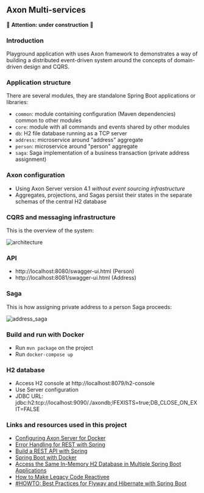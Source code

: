 Axon Multi-services
---

:construction: **Attention: under construction** :construction:

### Introduction

Playground application with uses Axon framework to demonstrates a way of building a distributed event-driven 
system around the concepts of domain-driven design and CQRS. 

### Application structure

There are several modules, they are standalone Spring Boot applications or libraries:

- `common`: module containing configuration (Maven dependencies) common to other modules
- `core`: module with all commands and events shared by other modules
- `db`: H2 file database running as a TCP server
- `address`: microservice around "address" aggregate
- `person`: microservice around "person" aggregate
- `saga`: Saga implementation of a business transaction (private address assignment)

### Axon configuration

- Using Axon Server version 4.1 _without event sourcing infrastructure_
- Aggregates, projections, and Sagas persist their states in the separate schemas of the central H2 database

### CQRS and messaging infrastructure

This is the overview of the system:

![architecture](https://github.com/gushakov/axon-multi/blob/master/cqrs.png)

### API

- http://localhost:8080/swagger-ui.html (Person)
- http://localhost:8081/swagger-ui.html (Address)

### Saga

This is how assigning private address to a person Saga proceeds:

![address_saga](https://github.com/gushakov/axon-multi/blob/master/address_saga.png)

### Build and run with Docker

- Run `mvn package` on the project
- Run `docker-compose up`

### H2 database

- Access H2 console at http://localhost:8079/h2-console
- Use Server configuration
- JDBC URL: jdbc:h2:tcp://localhost:9090/./axondb;IFEXISTS=true;DB_CLOSE_ON_EXIT=FALSE

### Links and resources used in this project

- [Configuring Axon Server for Docker](https://hub.docker.com/r/axoniq/axonserver/#configuring-axon-server)
- [Error Handling for REST with Spring](https://www.baeldung.com/exception-handling-for-rest-with-spring)
- [Build a REST API with Spring](http://www.canchito-dev.com/public/blog/2017/04/22/build-a-rest-api-with-spring/)
- [Spring Boot with Docker](https://spring.io/guides/gs/spring-boot-docker/)
- [Access the Same In-Memory H2 Database in Multiple Spring Boot Applications](https://www.baeldung.com/spring-boot-access-h2-database-multiple-apps)
- [How to Make Legacy Code Reactivee](https://itnext.io/how-to-make-legacy-code-reactive-2debcb3d0a40)
- [#HOWTO: Best Practices for Flyway and Hibernate with Spring Boot](https://rieckpil.de/howto-best-practices-for-flyway-and-hibernate-with-spring-boot/)